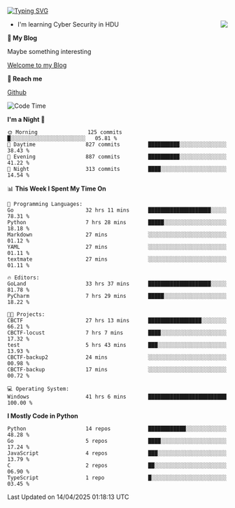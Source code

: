 [![Typing SVG](https://readme-typing-svg.herokuapp.com?font=Fira+Code&pause=1000&random=false&width=450&height=60&lines=Hello+%F0%9F%91%8B%F0%9F%8F%BB;I'm+JBNRZ)](https://git.io/typing-svg)

<a href="#">
  <img align="right" src="https://github-readme-stats.vercel.app/api?username=JBNRZ&show_icons=true&bg_color=15,f2f7fd,E0EAFC" />
</a>

- I'm learning Cyber Security in HDU

 **🌱 My Blog**

Maybe something interesting

[Welcome to my Blog](https://jbnrz.com.cn/)

 **💬 Reach me** 

[Github](https://github.com/JBNRZ)


<!--START_SECTION:waka-->
![Code Time](http://img.shields.io/badge/Code%20Time-1%2C146%20hrs%2032%20mins-blue)

**I'm a Night 🦉** 

```text
🌞 Morning                125 commits         █░░░░░░░░░░░░░░░░░░░░░░░░   05.81 % 
🌆 Daytime                827 commits         ██████████░░░░░░░░░░░░░░░   38.43 % 
🌃 Evening                887 commits         ██████████░░░░░░░░░░░░░░░   41.22 % 
🌙 Night                  313 commits         ████░░░░░░░░░░░░░░░░░░░░░   14.54 % 
```


📊 **This Week I Spent My Time On** 

```text
💬 Programming Languages: 
Go                       32 hrs 11 mins      ████████████████████░░░░░   78.31 % 
Python                   7 hrs 28 mins       █████░░░░░░░░░░░░░░░░░░░░   18.18 % 
Markdown                 27 mins             ░░░░░░░░░░░░░░░░░░░░░░░░░   01.12 % 
YAML                     27 mins             ░░░░░░░░░░░░░░░░░░░░░░░░░   01.11 % 
textmate                 27 mins             ░░░░░░░░░░░░░░░░░░░░░░░░░   01.11 % 

🔥 Editors: 
GoLand                   33 hrs 37 mins      ████████████████████░░░░░   81.78 % 
PyCharm                  7 hrs 29 mins       █████░░░░░░░░░░░░░░░░░░░░   18.22 % 

🐱‍💻 Projects: 
CBCTF                    27 hrs 13 mins      █████████████████░░░░░░░░   66.21 % 
CBCTF-locust             7 hrs 7 mins        ████░░░░░░░░░░░░░░░░░░░░░   17.32 % 
test                     5 hrs 43 mins       ███░░░░░░░░░░░░░░░░░░░░░░   13.93 % 
CBCTF-backup2            24 mins             ░░░░░░░░░░░░░░░░░░░░░░░░░   00.98 % 
CBCTF-backup             17 mins             ░░░░░░░░░░░░░░░░░░░░░░░░░   00.72 % 

💻 Operating System: 
Windows                  41 hrs 6 mins       █████████████████████████   100.00 % 
```

**I Mostly Code in Python** 

```text
Python                   14 repos            ████████████░░░░░░░░░░░░░   48.28 % 
Go                       5 repos             ████░░░░░░░░░░░░░░░░░░░░░   17.24 % 
JavaScript               4 repos             ███░░░░░░░░░░░░░░░░░░░░░░   13.79 % 
C                        2 repos             ██░░░░░░░░░░░░░░░░░░░░░░░   06.90 % 
TypeScript               1 repo              █░░░░░░░░░░░░░░░░░░░░░░░░   03.45 % 
```




 Last Updated on 14/04/2025 01:18:13 UTC
<!--END_SECTION:waka-->
